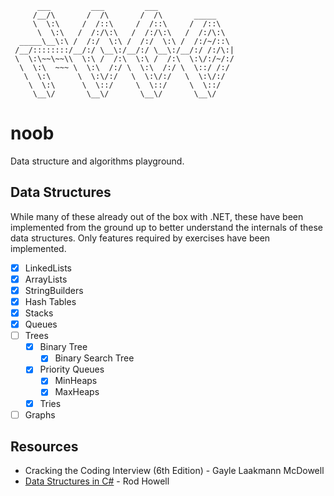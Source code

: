 ```
      ___         ___         ___
     /__/\       /  /\       /  /\       _____
     \  \:\     /  /::\     /  /::\     /  /::\
      \  \:\   /  /:/\:\   /  /:/\:\   /  /:/\:\
  _____\__\:\ /  /:/  \:\ /  /:/  \:\ /  /:/~/::\
 /__/::::::::/__/:/ \__\:/__/:/ \__\:/__/:/ /:/\:|
 \  \:\~~\~~\\  \:\ /  /:\  \:\ /  /:\  \:\/:/~/:/
  \  \:\  ~~~ \  \:\  /:/ \  \:\  /:/ \  \::/ /:/
   \  \:\      \  \:\/:/   \  \:\/:/   \  \:\/:/
    \  \:\      \  \::/     \  \::/     \  \::/
     \__\/       \__\/       \__\/       \__\/
```

# noob
Data structure and algorithms playground.

## Data Structures
While many of these already out of the box with .NET, these have been implemented from the ground up to better understand the internals of these data structures. Only features required by exercises have been implemented.
- [x] LinkedLists
- [x] ArrayLists
- [x] StringBuilders
- [x] Hash Tables
- [x] Stacks
- [x] Queues
- [ ] Trees
  - [x] Binary Tree
    - [x] Binary Search Tree
  - [x] Priority Queues
    - [x] MinHeaps
    - [x] MaxHeaps
  - [x] Tries 
- [ ] Graphs  

## Resources
- Cracking the Coding Interview (6th Edition) - Gayle Laakmann McDowell
- [Data Structures in C#](https://cis300.cs.ksu.edu/) - Rod Howell